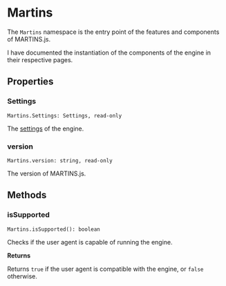 # Martins

The `Martins` namespace is the entry point of the features and components of MARTINS.js.

I have documented the instantiation of the components of the engine in their respective pages.

## Properties

### Settings

`Martins.Settings: Settings, read-only`

The [settings](settings.md) of the engine.

### version

`Martins.version: string, read-only`

The version of MARTINS.js.

## Methods

### isSupported

`Martins.isSupported(): boolean`

Checks if the user agent is capable of running the engine.

**Returns**

Returns `true` if the user agent is compatible with the engine, or `false` otherwise.
